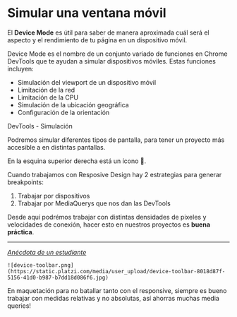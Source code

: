 # Simular una ventana móvil

El **Device Mode** es útil para saber de manera aproximada cuál será el aspecto y el rendimiento de tu página en un dispositivo móvil.

Device Mode es el nombre de un conjunto variado de funciones en Chrome DevTools que te ayudan a simular dispositivos móviles. Estas funciones incluyen:

-   Simulación del viewport de un dispositivo móvil
-   Limitación de la red
-   Limitación de la CPU
-   Simulación de la ubicación geográfica
-   Configuración de la orientación  

DevTools - Simulación

Podremos simular diferentes tipos de pantalla, para tener un proyecto más accesible a en distintas pantallas.

En la esquina superior derecha está un ícono 📱.

Cuando trabajamos con Resposive Design hay 2 estrategias para generar breakpoints:

1.  Trabajar por dispositivos
2.  Trabajar por MediaQuerys que nos dan las DevTools

Desde aquí podrémos trabajar con distintas densidades de pixeles y velocidades de conexión, hacer esto en nuestros proyectos es **buena práctica**.

---

[_Anécdota de un estudiante_](https://platzi.com/comentario/1673999/)
    
    ![device-toolbar.png](https://static.platzi.com/media/user_upload/device-toolbar-8018d87f-5156-41d0-b987-b7dd18d086f6.jpg)

En maquetación para no batallar tanto con el responsive, siempre es bueno trabajar con medidas relativas y no absolutas, así ahorras muchas media queries!